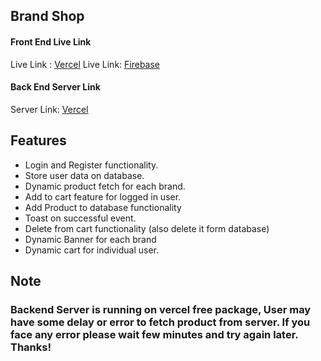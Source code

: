 ## Brand Shop

#### Front End Live Link

Live Link : [Vercel](https://brand-shop-front-end.vercel.app/)
Live Link: [Firebase](https://brand-shop-c38f6.web.app/)

#### Back End Server Link

Server Link: [Vercel](https://brand-shop-back-end.vercel.app/)

## Features
- Login and Register functionality.
- Store user data on database.
- Dynamic product fetch for each brand.
- Add to cart feature for logged in user.
- Add Product to database functionality 
- Toast on successful event.
- Delete from cart functionality (also delete it form database)
- Dynamic Banner for each brand
- Dynamic cart for individual user. 

## Note
### Backend Server is running on vercel free package, User may have some delay or error to fetch product from server. If you face any error please wait few minutes and try again later. Thanks!